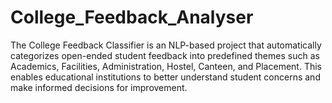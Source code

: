# College_Feedback_Analyser

The College Feedback Classifier is an NLP-based project that automatically categorizes open-ended student feedback into predefined themes such as Academics, Facilities, Administration, Hostel, Canteen, and Placement. This enables educational institutions to better understand student concerns and make informed decisions for improvement.
